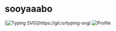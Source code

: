 # sooyaaabo
[![Typing SVG](https://readme-typing-svg.demolab.com?font=Fira+Code&pause=1000&color=0600F7&width=435&lines=Welcome+to+my+homepage.)](https://git.io/typing-svg)
![Profile](https://github-widgetbox.vercel.app/api/profile?username=sooyaaabo&width=1060&data=followers,repositories,stars,commits&theme=default)

